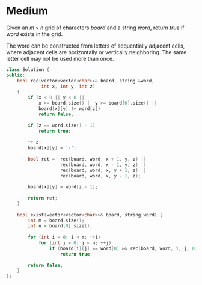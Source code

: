 # Medium

Given an $m \times n$ grid of characters $board$ and a string $word$, return $true$ if $word$ exists in the grid.

The word can be constructed from letters of sequentially adjacent cells, where adjacent cells are horizontally or vertically neighboring. The same letter cell may not be used more than once.

```cpp
class Solution {
public:
    bool rec(vector<vector<char>>& board, string &word, 
             int x, int y, int z)
    {
        if (x < 0 || y < 0 || 
            x >= board.size() || y >= board[0].size() || 
            board[x][y] != word[z])
            return false;
        
        if (z == word.size() - 1)
            return true;
        
        ++ z;
        board[x][y] = '-';
        
        bool ret =  rec(board, word, x + 1, y, z) ||
                    rec(board, word, x - 1, y, z) ||
                    rec(board, word, x, y + 1, z) ||
                    rec(board, word, x, y - 1, z);
        
        board[x][y] = word[z - 1];
            
        return ret;
    }
    
    bool exist(vector<vector<char>>& board, string word) {
        int m = board.size();
        int n = board[0].size();
        
        for (int i = 0; i < m; ++i)
            for (int j = 0; j < n; ++j)
                if (board[i][j] == word[0] && rec(board, word, i, j, 0))
                    return true;
        
        return false;
    }
};
```
